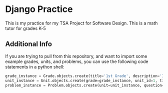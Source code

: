 # Django Practice
This is my practice for my TSA Project for Software Design. This is a math tutor for grades K-5

## Additional Info
If you are trying to pull from this repository, and want to import some example grades, units, and problems, you can use the following code statements in a python shell:

```python
grade_instance = Grade.objects.create(title='1st Grade', description='Introduction to addition and subtraction')
unit_instance = Unit.objects.create(grade=grade_instance, unit_id=1, title='Unit 1', description='Intro to adding')
problem_instance = Problem.objects.create(unit=unit_instance, question='What is 2 + 2?', expression='2 + 2', answer=4)
```